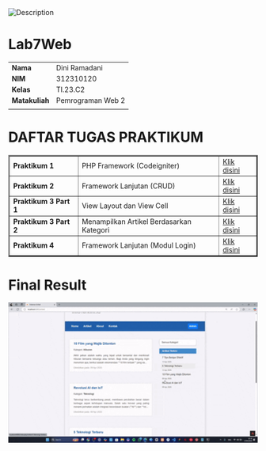 <img src="https://media2.giphy.com/media/v1.Y2lkPTc5MGI3NjExMG5ibjJlM3pjM2hjeXV1aDFqbnJ6bG9kOGlrYnQ0MHVxcTdtODY5aSZlcD12MV9pbnRlcm5hbF9naWZfYnlfaWQmY3Q9cw/sq0latH6XSHN4FsIo1/giphy.gif" width="120" height="120" alt="Description"/>


# Lab7Web

|  | |
| ----------- | ----------- |
| <b> Nama     | Dini Ramadani       |
| <b> NIM     | 312310120       |
| <b> Kelas   | TI.23.C2        |
| <b> Matakuliah   | Pemrograman Web 2      |
|  | |

 # DAFTAR TUGAS PRAKTIKUM

<table border="2" cellpading="10">
  <tr>
    <td><b>Praktikum 1</b></td>
    <td> PHP Framework (Codeigniter)</td>
    <td><a href="https://github.com/ramadani00/Lab7Web/tree/main/Praktikum_1">Klik disini</td>
  </tr>
  <tr>
    <td><b>Praktikum 2</b></td>
    <td>Framework Lanjutan (CRUD)</td>
    <td><a href="https://github.com/ramadani00/Lab7Web/tree/main/Praktikum_2">Klik disini</td>
  </tr>
  <tr>
    <td><b>Praktikum 3 Part 1</b></td>
    <td>View Layout dan View Cell</td>
    <td><a href="https://github.com/ramadani00/Lab7Web/tree/main/Praktikum_3_Part1">Klik disini</td>
  </tr>
   <tr>
    <td><b>Praktikum 3 Part 2</b></td>
    <td>Menampilkan Artikel Berdasarkan Kategori </td>
    <td><a href="https://github.com/ramadani00/Lab7Web/tree/main/Praktikum_3%20_Part2">Klik disini</td>
  </tr>
  <tr>
    <td><b>Praktikum 4</b></td>
    <td>Framework Lanjutan (Modul Login)</td>
    <td><a href="https://github.com/ramadani00/Lab7Web/tree/main/Praktikum_4">Klik disini</td>
  </tr>
</table>
<div id="p11">


# Final Result

<img src="assets/video/result.gif" width="800" alt="Hasil Akhir">

